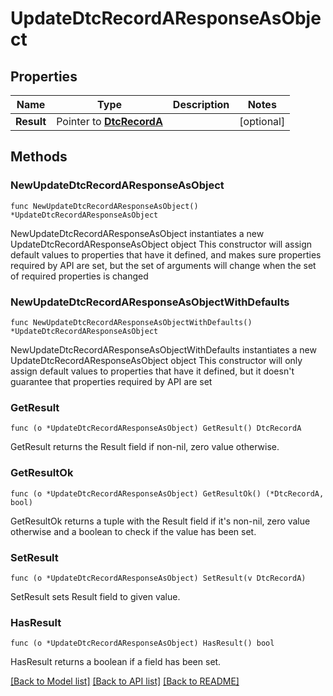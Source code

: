 # UpdateDtcRecordAResponseAsObject

## Properties

Name | Type | Description | Notes
------------ | ------------- | ------------- | -------------
**Result** | Pointer to [**DtcRecordA**](DtcRecordA.md) |  | [optional] 

## Methods

### NewUpdateDtcRecordAResponseAsObject

`func NewUpdateDtcRecordAResponseAsObject() *UpdateDtcRecordAResponseAsObject`

NewUpdateDtcRecordAResponseAsObject instantiates a new UpdateDtcRecordAResponseAsObject object
This constructor will assign default values to properties that have it defined,
and makes sure properties required by API are set, but the set of arguments
will change when the set of required properties is changed

### NewUpdateDtcRecordAResponseAsObjectWithDefaults

`func NewUpdateDtcRecordAResponseAsObjectWithDefaults() *UpdateDtcRecordAResponseAsObject`

NewUpdateDtcRecordAResponseAsObjectWithDefaults instantiates a new UpdateDtcRecordAResponseAsObject object
This constructor will only assign default values to properties that have it defined,
but it doesn't guarantee that properties required by API are set

### GetResult

`func (o *UpdateDtcRecordAResponseAsObject) GetResult() DtcRecordA`

GetResult returns the Result field if non-nil, zero value otherwise.

### GetResultOk

`func (o *UpdateDtcRecordAResponseAsObject) GetResultOk() (*DtcRecordA, bool)`

GetResultOk returns a tuple with the Result field if it's non-nil, zero value otherwise
and a boolean to check if the value has been set.

### SetResult

`func (o *UpdateDtcRecordAResponseAsObject) SetResult(v DtcRecordA)`

SetResult sets Result field to given value.

### HasResult

`func (o *UpdateDtcRecordAResponseAsObject) HasResult() bool`

HasResult returns a boolean if a field has been set.


[[Back to Model list]](../README.md#documentation-for-models) [[Back to API list]](../README.md#documentation-for-api-endpoints) [[Back to README]](../README.md)


